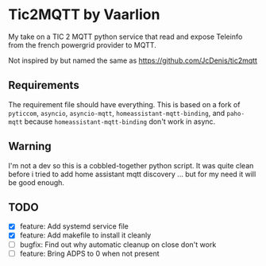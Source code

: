 # Tic2MQTT by Vaarlion
My take on a TIC 2 MQTT python service that read and expose Teleinfo from the french powergrid provider to MQTT.

Not inspired by but named the same as https://github.com/JcDenis/tic2mqtt

## Requirements
The requirement file should have everything.
This is based on a fork of `pyticcom`, `asyncio`, `asyncio-mqtt`, `homeassistant-mqtt-binding`, and `paho-mqtt` because `homeassistant-mqtt-binding` don't work in async.

## Warning
I'm not a dev so this is a cobbled-together python script. It was quite clean before i tried to add home assistant mqtt discovery ... but for my need it will be good enough.

## TODO
 - [X] feature: Add systemd service file
 - [X] feature: Add makefile to install it cleanly
 - [ ] bugfix: Find out why automatic cleanup on close don't work
 - [ ] feature: Bring ADPS to 0 when not present
